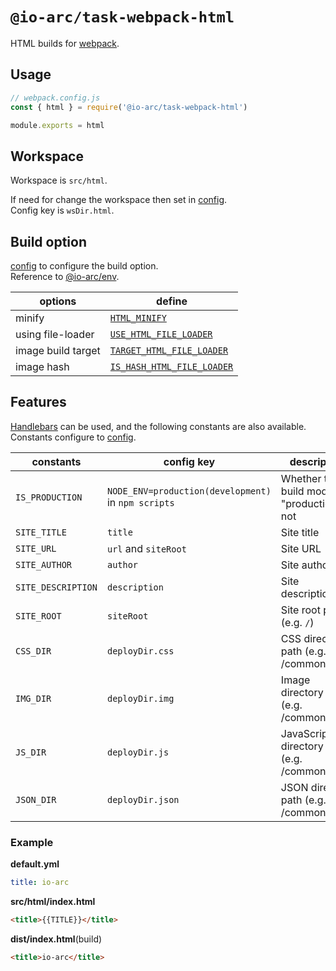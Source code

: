 # `@io-arc/task-webpack-html`

HTML builds for [webpack](https://webpack.js.org/).

## Usage

```typescript
// webpack.config.js
const { html } = require('@io-arc/task-webpack-html')

module.exports = html
```

## Workspace

Workspace is `src/html`.

If need for change the workspace then set in [config](https://github.com/lorenwest/node-config).  
Config key is `wsDir.html`.

## Build option

[config](https://github.com/lorenwest/node-config) to configure the build option.  
Reference to [@io-arc/env](https://github.com/io-arc/io-arc/tree/master/packages/env).

| options            | define                                                                                                            |
| ------------------ | ----------------------------------------------------------------------------------------------------------------- |
| minify             | [`HTML_MINIFY`](https://github.com/io-arc/io-arc/tree/master/packages/env#html_minify)                            |
| using file-loader  | [`USE_HTML_FILE_LOADER`](https://github.com/io-arc/io-arc/tree/master/packages/env#use_html_file_loader)          |
| image build target | [`TARGET_HTML_FILE_LOADER`](https://github.com/io-arc/io-arc/tree/master/packages/env#target_html_file_loader)    |
| image hash         | [`IS_HASH_HTML_FILE_LOADER`](https://github.com/io-arc/io-arc/tree/master/packages/env#uis_hash_html_file_loader) |

## Features

[Handlebars](https://handlebarsjs.com/) can be used, and the following constants are also available.  
Constants configure to [config](https://github.com/lorenwest/node-config).

| constants          | config key                                          | description                                   | @io-arc/env                                                                                        |
| ------------------ | --------------------------------------------------- | --------------------------------------------- | -------------------------------------------------------------------------------------------------- |
| `IS_PRODUCTION`    | `NODE_ENV=production(development)` in `npm scripts` | Whether the build mode is "production" or not |                                                                                                    |
| `SITE_TITLE`       | `title`                                             | Site title                                    | [`SITE_TITLE`](https://github.com/io-arc/io-arc/tree/master/packages/env#site_title)               |
| `SITE_URL`         | `url` and `siteRoot`                                | Site URL                                      | [`SITE_URL`](https://github.com/io-arc/io-arc/tree/master/packages/env#site_url)                   |
| `SITE_AUTHOR`      | `author`                                            | Site author                                   | [`SITE_AUTHOR`](https://github.com/io-arc/io-arc/tree/master/packages/env#site_author)             |
| `SITE_DESCRIPTION` | `description`                                       | Site description                              | [`SITE_DESCRIPTION`](https://github.com/io-arc/io-arc/tree/master/packages/env#site_description)   |
| `SITE_ROOT`        | `siteRoot`                                          | Site root path (e.g. `/`)                     | [`SITE_ROOT`](https://github.com/io-arc/io-arc/tree/master/packages/env#site_root)                 |
| `CSS_DIR`          | `deployDir.css`                                     | CSS directory path (e.g. /common/css)         | [`OUTPUT_CSS_ARRAY`](https://github.com/io-arc/io-arc/tree/master/packages/env#output_css_array)   |
| `IMG_DIR`          | `deployDir.img`                                     | Image directory path (e.g. /common/img)       | [`OUTPUT_IMG_ARRAY`](https://github.com/io-arc/io-arc/tree/master/packages/env#output_img_array)   |
| `JS_DIR`           | `deployDir.js`                                      | JavaScript directory path (e.g. /common/js)   | [`OUTPUT_JS_ARRAY`](https://github.com/io-arc/io-arc/tree/master/packages/env#output_js_array)     |
| `JSON_DIR`         | `deployDir.json`                                    | JSON directory path (e.g. /common/data)       | [`OUTPUT_JSON_ARRAY`](https://github.com/io-arc/io-arc/tree/master/packages/env#output_json_array) |

### Example

**default.yml**

```yaml
title: io-arc
```

**src/html/index.html**

```html
<title>{{TITLE}}</title>
```

**dist/index.html**(build)

```html
<title>io-arc</title>
```
